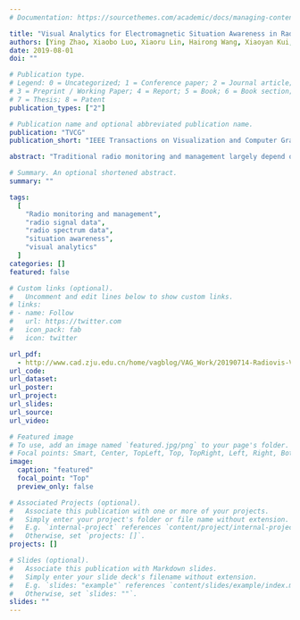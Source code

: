 ```yaml
---
# Documentation: https://sourcethemes.com/academic/docs/managing-content/

title: "Visual Analytics for Electromagnetic Situation Awareness in Radio Monitoring and Management"
authors: [Ying Zhao, Xiaobo Luo, Xiaoru Lin, Hairong Wang, Xiaoyan Kui, Fangfang Zhou, Jinsong Wang, Yi Chen, Wei Chen]
date: 2019-08-01
doi: ""

# Publication type.
# Legend: 0 = Uncategorized; 1 = Conference paper; 2 = Journal article;
# 3 = Preprint / Working Paper; 4 = Report; 5 = Book; 6 = Book section;
# 7 = Thesis; 8 = Patent
publication_types: ["2"]

# Publication name and optional abbreviated publication name.
publication: "TVCG"
publication_short: "IEEE Transactions on Visualization and Computer Graphics"

abstract: "Traditional radio monitoring and management largely depend on radio spectrum data analysis, which requires considerable domain experience and heavy cognition effort and frequently results in incorrect signal judgment and incomprehensive situation awareness. Faced with increasingly complicated electromagnetic environments, radio supervisors urgently need additional data sources and advanced analytical technologies to enhance their situation awareness ability. This paper introduces a visual analytics approach for electromagnetic situation awareness. Guided by a detailed scenario and requirement analysis, we first propose a signal clustering method to process radio signal data and a situation assessment model to obtain qualitative and quantitative descriptions of the electromagnetic situations. We then design a two-module interface with a set of visualization views and interactions to help radio supervisors perceive and understand the electromagnetic situations by a joint analysis of radio signal data and radio spectrum data. Evaluations on real-world data sets and an interview with actual users demonstrate the effectiveness of our prototype system. Finally, we discuss the limitations of the proposed approach and provide future work directions."

# Summary. An optional shortened abstract.
summary: ""

tags:
  [
    "Radio monitoring and management",
    "radio signal data",
    "radio spectrum data",
	"situation awareness",
	"visual analytics"
  ]
categories: []
featured: false

# Custom links (optional).
#   Uncomment and edit lines below to show custom links.
# links:
# - name: Follow
#   url: https://twitter.com
#   icon_pack: fab
#   icon: twitter

url_pdf:
  - http://www.cad.zju.edu.cn/home/vagblog/VAG_Work/20190714-Radiovis-V2.pdf
url_code:
url_dataset:
url_poster:
url_project:
url_slides:
url_source:
url_video:

# Featured image
# To use, add an image named `featured.jpg/png` to your page's folder.
# Focal points: Smart, Center, TopLeft, Top, TopRight, Left, Right, BottomLeft, Bottom, BottomRight.
image:
  caption: "featured"
  focal_point: "Top"
  preview_only: false

# Associated Projects (optional).
#   Associate this publication with one or more of your projects.
#   Simply enter your project's folder or file name without extension.
#   E.g. `internal-project` references `content/project/internal-project/index.md`.
#   Otherwise, set `projects: []`.
projects: []

# Slides (optional).
#   Associate this publication with Markdown slides.
#   Simply enter your slide deck's filename without extension.
#   E.g. `slides: "example"` references `content/slides/example/index.md`.
#   Otherwise, set `slides: ""`.
slides: ""
---
```

